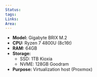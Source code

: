 ```yaml
---
Status: 
tags: 
Links: 
Area:
---
```

- **Model:** Gigabyte BRIX  M.2
- **CPU:** Ryzen 7 4800U (8c16t)
- **RAM:** 64GB
- **Storage:** 
	- SSD: 1TB Kioxia
	- NVME: 128GB Goodram
- **Purpose:** Virtualization host (Proxmox)

